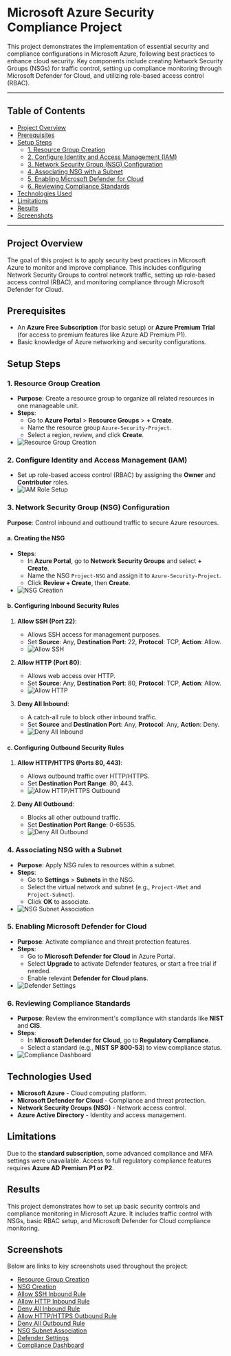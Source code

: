 # Microsoft Azure Security Compliance Project

This project demonstrates the implementation of essential security and compliance configurations in Microsoft Azure, following best practices to enhance cloud security. Key components include creating Network Security Groups (NSGs) for traffic control, setting up compliance monitoring through Microsoft Defender for Cloud, and utilizing role-based access control (RBAC).

---

## Table of Contents

- [Project Overview](#project-overview)
- [Prerequisites](#prerequisites)
- [Setup Steps](#setup-steps)
  - [1. Resource Group Creation](#1-resource-group-creation)
  - [2. Configure Identity and Access Management (IAM) ](#2-configure-identity-and-access-management-IAM)
  - [3. Network Security Group (NSG) Configuration](#2-network-security-group-nsg-configuration)
  - [4. Associating NSG with a Subnet](#3-associating-nsg-with-a-subnet)
  - [5. Enabling Microsoft Defender for Cloud](#4-enabling-microsoft-defender-for-cloud)
  - [6. Reviewing Compliance Standards](#5-reviewing-compliance-standards)
- [Technologies Used](#technologies-used)
- [Limitations](#limitations)
- [Results](#results)
- [Screenshots](#screenshots)

---

## Project Overview

The goal of this project is to apply security best practices in Microsoft Azure to monitor and improve compliance. This includes configuring Network Security Groups to control network traffic, setting up role-based access control (RBAC), and monitoring compliance through Microsoft Defender for Cloud.

## Prerequisites

- An **Azure Free Subscription** (for basic setup) or **Azure Premium Trial** (for access to premium features like Azure AD Premium P1).
- Basic knowledge of Azure networking and security configurations.

## Setup Steps

### 1. Resource Group Creation

- **Purpose**: Create a resource group to organize all related resources in one manageable unit.
- **Steps**:
  - Go to **Azure Portal** > **Resource Groups** > **+ Create**.
  - Name the resource group `Azure-Security-Project`.
  - Select a region, review, and click **Create**.
- ![Resource Group Creation](Screenshots/resource-group-creation.png)

### 2. Configure Identity and Access Management (IAM)
- Set up role-based access control (RBAC) by assigning the **Owner** and **Contributor** roles.
- ![IAM Role Setup](Screenshots/IAM-Role-Assigning.png)

### 3. Network Security Group (NSG) Configuration

**Purpose**: Control inbound and outbound traffic to secure Azure resources.

#### a. Creating the NSG

- **Steps**:
  - In **Azure Portal**, go to **Network Security Groups** and select **+ Create**.
  - Name the NSG `Project-NSG` and assign it to `Azure-Security-Project`.
  - Click **Review + Create**, then **Create**.
- ![NSG Creation](Screenshots/nsg-creation.png)

#### b. Configuring Inbound Security Rules

1. **Allow SSH (Port 22)**:
   - Allows SSH access for management purposes.
   - Set **Source**: Any, **Destination Port**: 22, **Protocol**: TCP, **Action**: Allow.
   - ![Allow SSH](Screenshots/nsg-inbound-allow-ssh.png)

2. **Allow HTTP (Port 80)**:
   - Allows web access over HTTP.
   - Set **Source**: Any, **Destination Port**: 80, **Protocol**: TCP, **Action**: Allow.
   - ![Allow HTTP](Screenshots/nsg-inbound-allow-http.png)

3. **Deny All Inbound**:
   - A catch-all rule to block other inbound traffic.
   - Set **Source** and **Destination Port**: Any, **Protocol**: Any, **Action**: Deny.
   - ![Deny All Inbound](Screenshots/nsg-inbound-deny-all.png)

#### c. Configuring Outbound Security Rules

1. **Allow HTTP/HTTPS (Ports 80, 443)**:
   - Allows outbound traffic over HTTP/HTTPS.
   - Set **Destination Port Range**: 80, 443.
   - ![Allow HTTP/HTTPS Outbound](Screenshots/nsg-outbound-allow-http-https.png)

2. **Deny All Outbound**:
   - Blocks all other outbound traffic.
   - Set **Destination Port Range**: 0-65535.
   - ![Deny All Outbound](Screenshots/nsg-outbound-deny-all.png)

### 4. Associating NSG with a Subnet

- **Purpose**: Apply NSG rules to resources within a subnet.
- **Steps**:
  - Go to **Settings** > **Subnets** in the NSG.
  - Select the virtual network and subnet (e.g., `Project-VNet` and `Project-Subnet`).
  - Click **OK** to associate.
- ![NSG Subnet Association](Screenshots/nsg-subnet-association.png)

### 5. Enabling Microsoft Defender for Cloud

- **Purpose**: Activate compliance and threat protection features.
- **Steps**:
  - Go to **Microsoft Defender for Cloud** in Azure Portal.
  - Select **Upgrade** to activate Defender features, or start a free trial if needed.
  - Enable relevant **Defender for Cloud plans**.
- ![Defender Settings](Screenshots/defender-settings.png)

### 6. Reviewing Compliance Standards

- **Purpose**: Review the environment's compliance with standards like **NIST** and **CIS**.
- **Steps**:
  - In **Microsoft Defender for Cloud**, go to **Regulatory Compliance**.
  - Select a standard (e.g., **NIST SP 800-53**) to view compliance status.
- ![Compliance Dashboard](Screenshots/compliance-dashboard.png)

## Technologies Used

- **Microsoft Azure** - Cloud computing platform.
- **Microsoft Defender for Cloud** - Compliance and threat protection.
- **Network Security Groups (NSG)** - Network access control.
- **Azure Active Directory** - Identity and access management.

## Limitations

Due to the **standard subscription**, some advanced compliance and MFA settings were unavailable. Access to full regulatory compliance features requires **Azure AD Premium P1 or P2**.

## Results

This project demonstrates how to set up basic security controls and compliance monitoring in Microsoft Azure. It includes traffic control with NSGs, basic RBAC setup, and Microsoft Defender for Cloud compliance monitoring.

## Screenshots

Below are links to key screenshots used throughout the project:

- [Resource Group Creation](Screenshots/resource-group-creation.png)
- [NSG Creation](Screenshots/nsg-creation.png)
- [Allow SSH Inbound Rule](Screenshots/nsg-inbound-allow-ssh.png)
- [Allow HTTP Inbound Rule](Screenshots/nsg-inbound-allow-http.png)
- [Deny All Inbound Rule](Screenshots/nsg-inbound-deny-all.png)
- [Allow HTTP/HTTPS Outbound Rule](Screenshots/nsg-outbound-allow-http-https.png)
- [Deny All Outbound Rule](Screenshots/nsg-outbound-deny-all.png)
- [NSG Subnet Association](Screenshots/nsg-subnet-association.png)
- [Defender Settings](Screenshots/defender-settings.png)
- [Compliance Dashboard](Screenshots/compliance-dashboard.png)
